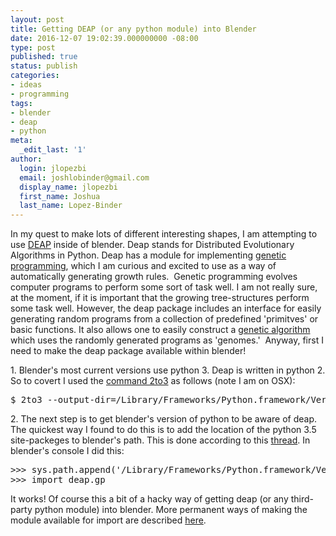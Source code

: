 ```yaml
---
layout: post
title: Getting DEAP (or any python module) into Blender
date: 2016-12-07 19:02:39.000000000 -08:00
type: post
published: true
status: publish
categories:
- ideas
- programming
tags:
- blender
- deap
- python
meta:
  _edit_last: '1'
author:
  login: jlopezbi
  email: joshlobinder@gmail.com
  display_name: jlopezbi
  first_name: Joshua
  last_name: Lopez-Binder
---
```

<p><code></code>In my quest to make lots of different interesting shapes, I am attempting to use <a href="http://deap.readthedocs.io/en/master/">DEAP</a> inside of blender. Deap stands for Distributed Evolutionary Algorithms in Python. Deap has a module for implementing <a href="http://www.macs.hw.ac.uk/~ml355/common/thesis/c6.html">genetic programming</a>, which I am curious and excited to use as a way of automatically generating growth rules.  Genetic programming evolves computer programs to perform some sort of task well. I am not really sure, at the moment, if it is important that the growing tree-structures perform some task well. However, the deap package includes an interface for easily generating random programs from a collection of predefined 'primitves' or basic functions. It also allows one to easily construct a <a href="https://en.wikipedia.org/wiki/Genetic_algorithm">genetic algorithm</a> which uses the randomly generated programs as 'genomes.'  Anyway, first I need to make the deap package available within blender!</p>
<p>1. Blender's most current versions use python 3. Deap is written in python 2. So to covert I used the <a href="https://docs.python.org/2/library/2to3.html">command 2to3</a> as follows (note I am on OSX):</p>
<pre class="nums:false lang:sh decode:true " title="2to3 DEAP">$ 2to3 --output-dir=/Library/Frameworks/Python.framework/Versions/3.5/lib/python3.5/site-packages/deap -W -n /Library/Frameworks/Python.framework/Versions/2.7/lib/python2.7/site-packages/deap</pre>
<p class="p1">2. The next step is to get blender's version of python to be aware of deap. The quickest way I found to do this is to add the location of the python 3.5 site-packeges to blender's path. This is done according to this <a href="https://www.blender.org/forum/viewtopic.php?t=21528">thread</a>. In blender's console I did this:</p>
<pre class="nums:false lang:python decode:true " title="adding deap to blender python path">&gt;&gt;&gt; sys.path.append('/Library/Frameworks/Python.framework/Versions/3.5/lib/python3.5/site-packages/')
&gt;&gt;&gt; import deap.gp</pre>
<p class="p1">It works! Of course this a bit of a hacky way of getting deap (or any third-party python module) into blender. More permanent ways of making the module available for import are described <a href="http://blender.stackexchange.com/questions/5287/using-3rd-party-python-modules">here</a>.</p>

